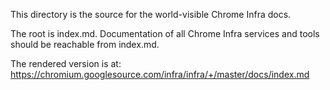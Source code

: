 <!--
Copyright 2015 The Chromium Authors. All rights reserved.
Use of this source code is governed by a BSD-style license that can be
found in the LICENSE file.
-->

This directory is the source for the world-visible Chrome Infra docs.

The root is index.md. Documentation of all Chrome Infra services and tools
should be reachable from index.md.

The rendered version is at:
https://chromium.googlesource.com/infra/infra/+/master/docs/index.md
